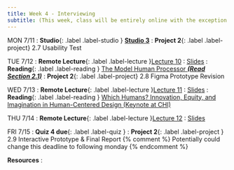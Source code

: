 ```yaml
---
title: Week 4 - Interviewing
subtitle: (This week, class will be entirely online with the exception of Studio.)
---
```


MON 7/11
: **Studio**{: .label .label-studio } [**Studio 3**](#)
: **Project 2**{: .label .label-project} 2.7 Usability Test


TUE 7/12
: **Remote Lecture**{: .label .label-lecture }[Lecture 10](#)
  : [Slides](#)
: **Reading**{: .label .label-reading } [The Model Human Processor **_(Read Section 2.1)_**](https://drive.google.com/file/d/1nyEJi3EVMs7AONeO1zUbmHCvHsaXvbTd/view?usp=sharing)
: **Project 2**{: .label .label-project} 2.8 Figma Prototype Revision

WED 7/13
: **Remote Lecture**{: .label .label-lecture }[Lecture 11](#)
  : [Slides](#)
: **Reading**{: .label .label-reading } [Which Humans? Innovation, Equity, and Imagination in Human-Centered Design (Keynote at CHI)](https://www.youtube.com/watch?v=kDcz44ifdQw)


THU 7/14
: **Remote Lecture**{: .label .label-lecture }[Lecture 12](#)
  : [Slides](#)

FRI 7/15
: **Quiz 4 due**{: .label .label-quiz }
: **Project 2**{: .label .label-project } 2.9 Interactive Prototype & Final Report 
{% comment %}
Potentially could change this deadline to following monday
{% endcomment %}

**Resources**
: 
